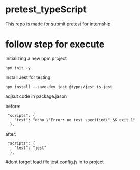 # pretest_typeScript <br>
<p>This repo is made for submit pretest for internship</p>

<h1>follow step for execute</h1>
<p>Initializing a new npm project</p>

```
npm init -y
```
<p>Install Jest for testing </p>

```
npm install --save-dev jest @types/jest ts-jest
```

<p>adjsut code in package.jason</p>
before: <br>

```
 "scripts": {
    "test": "echo \"Error: no test specified\" && exit 1"
  },
```
after:

```
 "scripts": {
    "test": "jest"
  },
```

#dont forgot load file jest.config.js in to project
